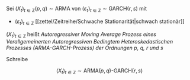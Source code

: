 Sei $(X_t)_{t \in \mathbb{Z}}(p, q) \sim \text{ARMA}$ von $(\varepsilon_t)_{t \in \mathbb{Z}} \sim \text{GARCH}(r, s)$ mit
- $(\varepsilon_t)_{t \in \mathbb{Z}}$ [[zettel/Zeitreihe/Schwache Stationarität|schwach stationär]]

$(X_t)_{t \in \mathbb{Z}}$ heißt *Autoregressiver Moving Average Prozess eines Verallgemeinerten Autoregressiven Bedingtem Heteroskedastischen Prozesses (ARMA-GARCH-Prozess) der Ordnungen $p$, $q$, $r$ und $s$*

Schreibe 

$$
	(X_t)_{t \in \mathbb{Z}} \sim \text{ARMA}(p, q)\text{-GARCH}(r, s)
$$